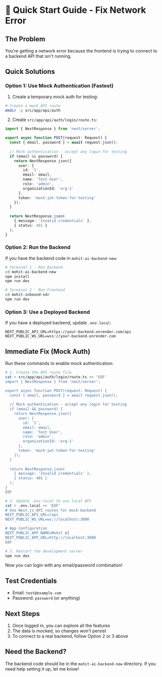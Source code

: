# 🚀 Quick Start Guide - Fix Network Error

## The Problem
You're getting a network error because the frontend is trying to connect to a backend API that isn't running.

## Quick Solutions

### Option 1: Use Mock Authentication (Fastest)
1. Create a temporary mock auth for testing:

```bash
# Create a mock API route
mkdir -p src/app/api/auth
```

2. Create `src/app/api/auth/login/route.ts`:
```typescript
import { NextResponse } from 'next/server';

export async function POST(request: Request) {
  const { email, password } = await request.json();
  
  // Mock authentication - accept any login for testing
  if (email && password) {
    return NextResponse.json({
      user: {
        id: '1',
        email: email,
        name: 'Test User',
        role: 'admin',
        organizationId: 'org-1'
      },
      token: 'mock-jwt-token-for-testing'
    });
  }
  
  return NextResponse.json(
    { message: 'Invalid credentials' },
    { status: 401 }
  );
}
```

### Option 2: Run the Backend
If you have the backend code in `mohit-ai-backend-new`:

```bash
# Terminal 1 - Run Backend
cd mohit-ai-backend-new
npm install
npm run dev

# Terminal 2 - Run Frontend
cd mohit-inbound-sdr
npm run dev
```

### Option 3: Use a Deployed Backend
If you have a deployed backend, update `.env.local`:

```env
NEXT_PUBLIC_API_URL=https://your-backend.onrender.com/api
NEXT_PUBLIC_WS_URL=wss://your-backend.onrender.com
```

## Immediate Fix (Mock Auth)

Run these commands to enable mock authentication:

```bash
# 1. Create the API route file
cat > src/app/api/auth/login/route.ts << 'EOF'
import { NextResponse } from 'next/server';

export async function POST(request: Request) {
  const { email, password } = await request.json();
  
  // Mock authentication - accept any login for testing
  if (email && password) {
    return NextResponse.json({
      user: {
        id: '1',
        email: email,
        name: 'Test User',
        role: 'admin',
        organizationId: 'org-1'
      },
      token: 'mock-jwt-token-for-testing'
    });
  }
  
  return NextResponse.json(
    { message: 'Invalid credentials' },
    { status: 401 }
  );
}
EOF

# 2. Update .env.local to use local API
cat > .env.local << 'EOF'
# Use Next.js API routes for mock backend
NEXT_PUBLIC_API_URL=/api
NEXT_PUBLIC_WS_URL=ws://localhost:3000

# App Configuration
NEXT_PUBLIC_APP_NAME=Mohit AI
NEXT_PUBLIC_APP_URL=http://localhost:3000
EOF

# 3. Restart the development server
npm run dev
```

Now you can login with any email/password combination!

## Test Credentials
- Email: `test@example.com`
- Password: `password` (or anything)

## Next Steps
1. Once logged in, you can explore all the features
2. The data is mocked, so changes won't persist
3. To connect to a real backend, follow Option 2 or 3 above

## Need the Backend?
The backend code should be in the `mohit-ai-backend-new` directory. If you need help setting it up, let me know!